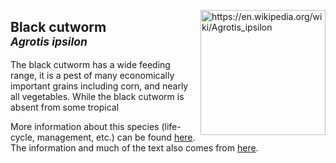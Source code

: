 <img 
title="https://en.wikipedia.org/wiki/Agrotis_ipsilon"
src="https://upload.wikimedia.org/wikipedia/commons/c/c3/Agrotis_ipsilon_aneituma.jpg" 
height="200"
class="center"
align="right">

## Black cutworm <br><sup>*Agrotis ipsilon*</sup>

The black cutworm has a wide feeding range, it is a pest of many economically important grains including corn, and nearly all vegetables. While the black cutworm is absent from some tropical

More information about this species (life-cycle, management, etc.) can be found [here](http://entnemdept.ufl.edu/creatures/veg/aphid/melon_aphid.htm). The information and much of the text also comes from [here](http://entnemdept.ufl.edu/creatures/veg/aphid/melon_aphid.htm).

<!--stackedit_data:
eyJoaXN0b3J5IjpbNjkxNjQzOTgzLC0yMDgyNzUzNzI0LDE0Nz
k4NzcwNTksLTYwODAxODE1MF19
-->